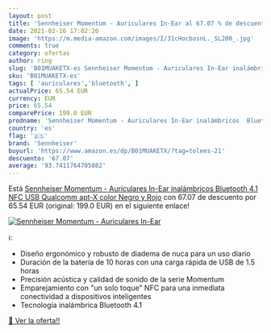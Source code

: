 ```yaml
---
layout: post
title: 'Sennheiser Momentum - Auriculares In-Ear al 67.07 % de descuento'
date: 2021-02-16 17:02:20
image: 'https://m.media-amazon.com/images/I/31cHocbosnL._SL200_.jpg'
comments: true
category: ofertas
author: ring
slug: 'B01MUAKETX-es Sennheiser Momentum - Auriculares In-Ear inalámbricos...'
sku: 'B01MUAKETX-es'
tags: [ 'auriculares','bluetooth', ]
actualPrice: 65.54 EUR
currency: EUR
price: 65.54
comparePrice: 199.0 EUR
prodname: 'Sennheiser Momentum - Auriculares In-Ear inalámbricos  Bluetooth 4.1  NFC  USB  Qualcomm apt-X   color Negro y Rojo'
country: 'es'
flag: '🇪🇸'
brand: 'Sennheiser'
buyurl: 'https://www.amazon.es/dp/B01MUAKETX/?tag=tolees-21'
descuento: '67.07'
average: '93.7411764705882'
---
```


Está [Sennheiser Momentum - Auriculares In-Ear inalámbricos  Bluetooth 4.1  NFC  USB  Qualcomm apt-X   color Negro y Rojo](https://www.amazon.es/dp/B01MUAKETX/?tag=tolees-21) con 67.07 de descuento por 65.54 EUR (original: 199.0 EUR) en el siguiente enlace!

[![Sennheiser Momentum - Auriculares In-Ear](https://m.media-amazon.com/images/I/31cHocbosnL._SL200_.jpg)](https://www.amazon.es/dp/B01MUAKETX/?tag=tolees-21)

ℹ️:

- Diseño ergonómico y robusto de diadema de nuca para un uso diario
- Duración de la batería de 10 horas con una carga rápida de USB de 1.5 horas
- Precisión acústica y calidad de sonido de la serie Momentum
- Emparejamiento con "un solo toque" NFC para una inmediata conectividad a dispositivos inteligentes
- Tecnología inalámbrica Bluetooth 4.1

[🛒 Ver la oferta!!](https://www.amazon.es/dp/B01MUAKETX/?tag=tolees-21)
